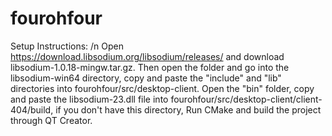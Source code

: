 # fourohfour

Setup Instructions: /n
Open https://download.libsodium.org/libsodium/releases/ and download libsodium-1.0.18-mingw.tar.gz. Then open the folder and go into the libsodium-win64 directory, copy and paste the "include" and "lib" directories into fourohfour/src/desktop-client. Open the "bin" folder, copy and paste the libsodium-23.dll file into fourohfour/src/desktop-client/client-404/build, if you don't have this directory, Run CMake and build the project through QT Creator. 